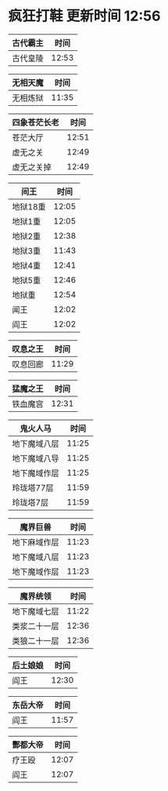 # 疯狂打鞋 更新时间 12:56

| 古代霸主   | 时间    |
|--------|-------|
| 古代皇陵 | 12:53 |

| 无相天魔   | 时间    |
|--------|-------|
| 无相炼狱 | 11:35 |

| 四象苍茫长老   | 时间    |
|--------|-------|
| 苍茫大厅 | 12:51 |
| 虚无之关 | 12:49 |
| 虚无之关掉 | 12:49 |

| 间王   | 时间    |
|--------|-------|
| 地狱18重 | 12:05 |
| 地狱1重 | 12:05 |
| 地狱2重 | 12:38 |
| 地狱3重 | 11:43 |
| 地狱4重 | 12:41 |
| 地狱5重 | 12:46 |
| 地狱重 | 12:54 |
| 闻王 | 12:02 |
| 阎王 | 12:02 |

| 叹息之王   | 时间    |
|--------|-------|
| 叹息回廊 | 11:29 |

| 猛魔之王   | 时间    |
|--------|-------|
| 铁血魔宫 | 12:31 |

| 鬼火人马   | 时间    |
|--------|-------|
| 地下魔域八层 | 11:25 |
| 地下魔域八导 | 11:25 |
| 地下魔域作层 | 11:25 |
| 玲珑塔77层 | 11:59 |
| 玲珑塔7层 | 11:59 |

| 魔界巨兽   | 时间    |
|--------|-------|
| 地下麻域作层 | 11:23 |
| 地下魔域八层 | 11:23 |
| 地下魔域作层 | 11:23 |

| 魔界统领   | 时间    |
|--------|-------|
| 地下魔域七层 | 11:22 |
| 类浆二十一层 | 12:36 |
| 类狼二十一层 | 12:36 |

| 后土娘娘   | 时间    |
|--------|-------|
| 阎王 | 12:30 |

| 东岳大帝   | 时间    |
|--------|-------|
| 阎王 | 11:57 |

| 酆都大帝   | 时间    |
|--------|-------|
| 疗王殴 | 12:07 |
| 阎王 | 12:07 |